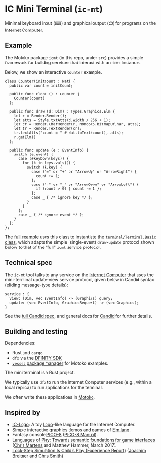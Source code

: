 # IC Mini Terminal (`ic-mt`)

Minimal keyboard input (⌨) and graphical output (📺) for programs on the [Internet Computer](https://dfinity.org/).

## Example

The Motoko package `icmt` (in this repo, under `src`) provides a simple framework for building services that interact with an `icmt` instance.

Below, we show an interactive `Counter` example.

```motoko
class Counter(initCount : Nat) {
  public var count = initCount;

  public func clone () : Counter {
    Counter(count)
  };

  public func draw (d: Dim) : Types.Graphics.Elm {
    let r = Render.Render();
    let atts = Style.txtAtts(d.width / 256 + 1);
    let cr = Render.CharRender(r, Mono5x5.bitmapOfChar, atts);
    let tr = Render.TextRender(cr);
    tr.textAtts("count = " # Nat.toText(count), atts);
    r.getElm()
  };

  public func update (e : EventInfo) {
    switch (e.event) {
      case (#keyDown(keys)) {
        for (k in keys.vals()) {
          switch (k.key) {
            case ("=" or "+" or "ArrowUp" or "ArrowRight") {
              count += 1;
            };
            case ("-" or "_" or "ArrowDown" or "ArrowLeft") {
              if (count > 0) { count -= 1 };
            };
            case _ { /* ignore key */ };
          }
        }
      };
      case _ { /* ignore event */ };
    }
  };
};
```

The [full example](#toDo) uses this class to instantiate the [`terminal/Terminal.Basic` class](#toDo), which adapts the simple (single-event) `draw`-`update` protocol shown below to that of the "full" `icmt` service protocol.

## Technical spec

The `ic-mt` tool talks to any
service on the [Internet Computer](https://dfinity.org/) that uses
the mini-terminal update-view service protocol, given below in Candid syntax (eliding message-type details):

```
service : {
  view: (Dim, vec EventInfo) -> (Graphics) query;
  update: (vec EventInfo, GraphicsRequest) -> (vec Graphics);
}
```

See the [full Candid spec](https://github.com/matthewhammer/ic-mini-terminal/blob/master/service.did), and general docs for [Candid](https://github.com/dfinity/candid) for further details.

## Building and testing

Dependencies:

 * Rust and `cargo`
 * `dfx` via the [DFINITY SDK](https://dfinity.org/developers/)
 * [`vessel` package manager](https://github.com/kritzcreek/vessel) for Motoko examples.

The mini terminal is a Rust project.

We typically use `dfx` to run the Internet Computer services (e.g., within a local replica)
to run applications for the terminal.

We often write these applications in [Motoko](https://sdk.dfinity.org/docs/language-guide/motoko.html).

## Inspired by

 * [IC-Logo](https://github.com/chenyan2002/ic-logo): A toy [Logo](https://en.wikipedia.org/wiki/Logo_(programming_language))-like language for the Internet Computer.
 * Simple interactive graphics demos and games of [Elm lang](https://elm-lang.org/).
 * Fantasy console [PICO-8](https://www.lexaloffle.com/pico-8.php) ([PICO-8 Manual](https://www.lexaloffle.com/pico8_manual.txt)).
 * [Languages of Play: Towards semantic foundations for game interfaces](https://arxiv.org/abs/1703.05410) ([Chris Martens](https://sites.google.com/ncsu.edu/cmartens) and Matthew Hammer, March 2017).
 * [Lock-Step Simulation Is Child’s Play (Experience Report)](https://www.joachim-breitner.de/publications/CodeWorld-ICFP17.pdf) ([Joachim Breitner](https://www.joachim-breitner.de/blog) and [Chris Smith](https://github.com/cdsmith))
